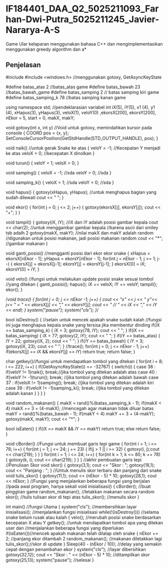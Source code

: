 # IF184401_DAA_Q2_5025211093_Farhan-Dwi-Putra_5025211245_Javier-Nararya-A-S
Game Ular kelaparan menggunakan bahasa C++ dan mengimplementasikan menggunakan greedy algorithm dan a*

## Penjelasan
#include <iostream>
#include <windows.h> //menggunakan gotoxy, GetAsyncKeyState

#define batas_atas 2 //batas_atas game
#define batas_bawah 23 //batas_bawah_game
#define batas_samping 2 // batas samping kiri game
#define batas_samping_k 78 //batas samping kanan game

using namespace std;
//pendeklarasian variabel
int iX(5), iY(5), x1 (4), y1 (4), xHapus(3), yHapus(3), veloX(1), veloY(0) ,ekorsX[200], ekorsY[200], nEkor = 5, start = 0, makX, makY;

void gotoxy(int x, int y) //Void untuk gotoxy, memindahkan kursor pada console
{
 COORD pos = {x, y};
 SetConsoleCursorPosition(GetStdHandle(STD_OUTPUT_HANDLE), pos);
}

void naik() //untuk gerak Snake ke atas
{
  veloY = -1; //Kecepatan Y menjadi ke atas
  veloX = 0; //kecepatan X dinolkan
}

void turun()
{
  veloY = 1; 
  veloX = 0; 
}

void samping()
{
  veloX = -1; //sda
  veloY = 0; //sda
}

void samping_k()
{
  veloX = 1; //sda
  veloY = 0; //sda
}

void hapus()
{
 gotoxy(xHapus, yHapus); //untuk menghapus bagian yang sudah dilewati
 cout << " ";
}

void ekor()
{
 for(int j = 0; j <= 2; j++)
 {
  gotoxy(ekorsX[j], ekorsY[j]);
  cout << "+";
 }
}

void tampil()
{
 gotoxy(iX, iY); //iX dan iY adalah posisi gambar kepala
 cout << char(2); //untuk menggambar gambar kepala
 //karena ascii dari smiley tsb adalh 2
 gotoxy(makX, makY);
 //nilai makX dan makY adalah random
 //digunakan untuk posisi makanan, jadi posisi makanan random
 cout << "*"; //gambar makanan
}

void ganti_posisi() //mengganti posisi dari ekor ekor snake
{
 xHapus = ekorsX[nEkor - 1];
 yHapus = ekorsY[nEkor - 1];
 for(int j = nEkor - 1; j >= 1; j--)
 {
  ekorsX[j] = ekorsX[j-1];
  ekorsY[j] = ekorsY[j-1];
 }
  ekorsX[0] = iX;
  ekorsY[0] = iY;
}

void velo() //fungsi untuk melakukan update posisi snake sesuai tombol
//yang ditekan
{
 ganti_posisi();
 hapus();
 iX += veloX;
 iY += veloY;
 tampil();
 ekor();
}

/*void trace()
{
 for(int j = 0; j <= nEkor -1; j++)
 {
  cout << "x" << j << " y"<< j<< " = " << ekorsX[j] << "," << ekorsY[j];
  cout << " // " << iX << "," << iY << endl;
 }
 system("pause");
 system("cls");
}*/

bool isDestroy()
{
 //selain untuk mencek apakah snake sudah kalah
 //fungsi ini juga menghapus kepala snake yang tersisa jika membentur dinding
 if(iX == batas_samping_k) { iX = 3; gotoxy(78, iY); cout << " "; }
 if(iX == batas_samping)  { iX = 77; gotoxy(2, iY); cout << " "; }
 if(iY == batas_atas) { iY = 22; gotoxy(iX, 2); cout << " "; }
 if(iY == batas_bawah) { iY = 3; gotoxy(iX, 23); cout << " "; }
 //trace();
 for(int j = 0; j <= nEkor - 1; j++)
  if(ekorsX[j] == iX && ekorsY[j] == iY) return true;
 return false;
}


char getkey()//fungsi untuk mendapatkan tombol yang ditekan
{
 for(int i = 8; i <= 222; i++)
 {
  if(GetAsyncKeyState(i) == -32767)
  {
   switch(i)
   {
    case 38 : if(veloY != 1)naik();
              break;//jika tombol yang ditekan adalah atas
    case 40 : if(veloY != -1)turun();
              break; //jika tombol yang ditekan adalah bawah
    case 37 : if(veloX != 1)samping();
              break; //jika tombol yang ditekan adalah kiri
    case 39 : if(veloX != -1)samping_k();
              break; //jika tombol yang ditekan adalah kanan
   }
  }
 }
}

void random_makanan()
{
 makX = rand()%(batas_samping_k - 1);
 if(makX < 4) makX += 3 + (4-makX); //mencegah agar makanan tidak diluar batas
 makY = rand()%(batas_bawah - 1);
 if(makY < 4) makY += 3 + (4-makY);
 gotoxy(makX, makY);
 cout << "*";
}

bool isEaten()
{
 if(iX == makX && iY == makY) return true; else return false;
}

void cBorder() //Fungsi untuk membuat garis tepi game
{
 for(int i = 1; i <= 78; i++)
 {
  for(int j = 1; j <= 24; j += 23)
  {
   if(j > 1 || i >= 32)
   {
    gotoxy(i, j);cout << char(219);
   }
  }
 }
 for(int i = 1; i <= 24; i++)
 {
  for(int k = 1; k <= 80; k += 78)
  {
   gotoxy(k, i); cout << char(219);
  }
 }
}
//akhir pembuatan garis tepi
//Penulisan Skor
void skor()
{
 gotoxy(3,1); cout << "Skor : ";
 gotoxy(18,1); cout << "Panjang : ";
}
//Untuk menulis skor terbaru dan panjang dari snake
void tulis_skor()
{
 gotoxy(11,1); cout << (nEkor - 5) * 10;
 gotoxy(28,1); cout << nEkor;
}
//Fungsi yang menjalankan beberapa fungsi yang berjalan
//pada awal program, hanya sekali
void inisialisasi()
{
 cBorder(); //buat pinggiran game
 random_makanan(); //letakkan makanan secara random
 skor(); //tulis tulisan skor di tepi atas
 tulis_skor(); //menulis skor
}

int main() //fungsi Utama
{
 system("cls"); //membersihkan layar
 inisialisasi(); //menjalankan fungsi inisialisasi
 while(!(isDestroy())) //selama snake belum rusak atau kalah
  {
   velo(); //merubah posisi snake berdasarkan kecepatan X atau Y
   getkey(); //untuk mendapatkan tombol apa yang ditekan user dan
   //menjalankan beberapa fungsi yang diperlukan
   if(isEaten())//mencek apakah makanan telah dilalap oleh snake
   {
    nEkor += 2; //panjang ekor ditambah 2
    random_makanan(); //makanan diletakkan lagi
    tulis_skor();//skor di update
   }
   Sleep(40 - (nEkor / 10)); //delay yang semakin cepat dengan penambahan ekor
  }
 system("cls"); //layar dibersihkan
 gotoxy(32,12); cout << "Skor : " << (nEkor - 5) * 10; //ditampilkan skor
 gotoxy(25,13);
 system("pause"); //selesai
}
